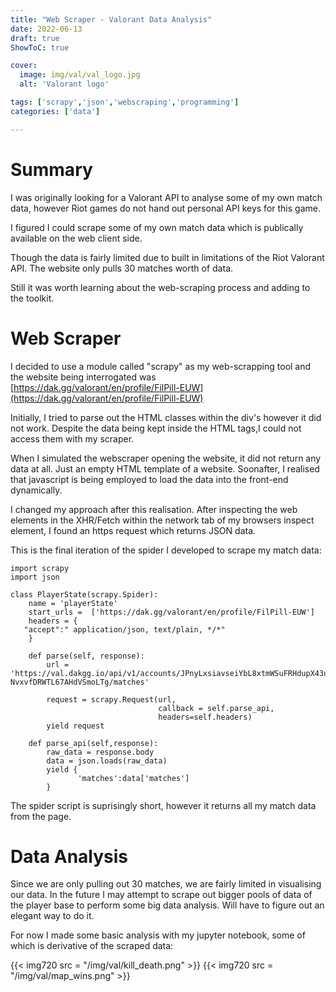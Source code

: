 ```yaml
---
title: "Web Scraper - Valorant Data Analysis"
date: 2022-06-13
draft: true
ShowToC: true

cover:
  image: img/val/val_logo.jpg
  alt: 'Valorant logo'

tags: ['scrapy','json','webscraping','programming']
categories: ['data']

---
```


# Summary

I was originally looking for a Valorant API to analyse some of my own match data, however Riot games do not hand out personal API keys for this game.

I figured I could scrape some of my own match data which is publically available on the web client side.

Though the data is fairly limited due to built in limitations of the Riot Valorant API. The website only pulls 30 matches worth of data.

Still it was worth learning about the web-scraping process and adding to the toolkit.

# Web Scraper

I decided to use a module called "scrapy" as my web-scrapping tool and the website being interrogated was [https://dak.gg/valorant/en/profile/FilPill-EUW](https://dak.gg/valorant/en/profile/FilPill-EUW)

Initially, I tried to parse out the HTML classes within the div's however it did not work. Despite the data being kept inside the HTML tags,I could not access them with my scraper.

When I simulated the webscraper opening the website, it did not return any data at all. Just an empty HTML template of a website. Soonafter, I realised that javascript is being employed to load the data into the front-end dynamically.

I changed my approach after this realisation. After inspecting the web elements in the XHR/Fetch within the network tab of my browsers inspect element, I found an https request which returns JSON data.

This is the final iteration of the spider I developed to scrape my match data:

```[zsh]
import scrapy
import json

class PlayerState(scrapy.Spider):
    name = 'playerState'
    start_urls =  ['https://dak.gg/valorant/en/profile/FilPill-EUW']
    headers = {
   "accept":" application/json, text/plain, */*"
    }

    def parse(self, response):
        url = 'https://val.dakgg.io/api/v1/accounts/JPnyLxsiavseiYbL8xtmWSuFRHdupX43u_hVynD5YScr2_Y32Wt2v5K-NvxvfDRWTL67AHdVSmoLTg/matches'

        request = scrapy.Request(url,
                                 callback = self.parse_api,
                                 headers=self.headers)
        yield request

    def parse_api(self,response):
        raw_data = response.body
        data = json.loads(raw_data)
        yield {
               'matches':data['matches']
        }
```
The spider script is suprisingly short, however it returns all my match data from the page.

# Data Analysis

Since we are only pulling out 30 matches, we are fairly limited in visualising our data. In the future I may attempt to scrape out bigger pools of data of the player base to perform some big data analysis. Will have to figure out an elegant way to do it.

For now I made some basic analysis with my jupyter notebook, some of which is derivative of the scraped data:

{{< img720 src = "/img/val/kill_death.png" >}}
{{< img720 src = "/img/val/map_wins.png" >}}
